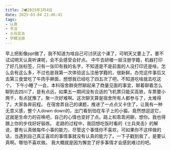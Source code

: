 ```yaml
---
title: J🕊️2025年3月4日
date: 2025-03-04 21:46:41
tags:
- 认真
- 平淡
- 士兵突击
- 学籍注册
---
```

早上把影像ppt做了，我不知道为啥自己可讨厌这个课了，可明天又要上了。要不试试明天认真听课呢，会不会感受会好点。
中午去研楼一层注册学籍，机器打印了好几张标签，只有一张印有我的名字，不知道是不是前面的人没打印还是啥，怎么会有这么多，不过也是我第一次体验这么注册学籍的，很新鲜。办完这件事后又去第三食堂吃了牛肉手擀面，想想我已经吃了四五次了吧，不知道吃啥就去吃这个。
下午小睡了一会，本科宿舍群突然聊起来了商量见面的事宜，聊着聊着怎么聊到去四川了，是有点远，如果五一期间没有合适的飞机票只能买高铁，车票要小两千，有点犹豫了。聚一次好难啊。这次聊天算是宿舍所有人都参与了，太难得了。大家各奔前程。
在宿舍弄自己的课题，推进了一点点又卡住了，让我有一种无意义感，整个人down down的，出门看到怕在车子上的小猫，竟然想逗逗它，这就是生命力的召唤吧，自己的心情也变好了点。路上和乖乖闲聊，想你。我也得跟上你的步伐好好锻炼。
走路的过程中，我回想吃饭时看的《士兵突击》的解说，要有认真做每件小事的能力，尽管这个事情你不喜欢，可如果你不这样做的话，当遇到自己真正喜欢的事情事就没有认真的能力了。一下子戳到我了，是要认真啊。哪怕不喜欢做。
我大概就是因为懈怠了好多事情才会感到难过的吧。